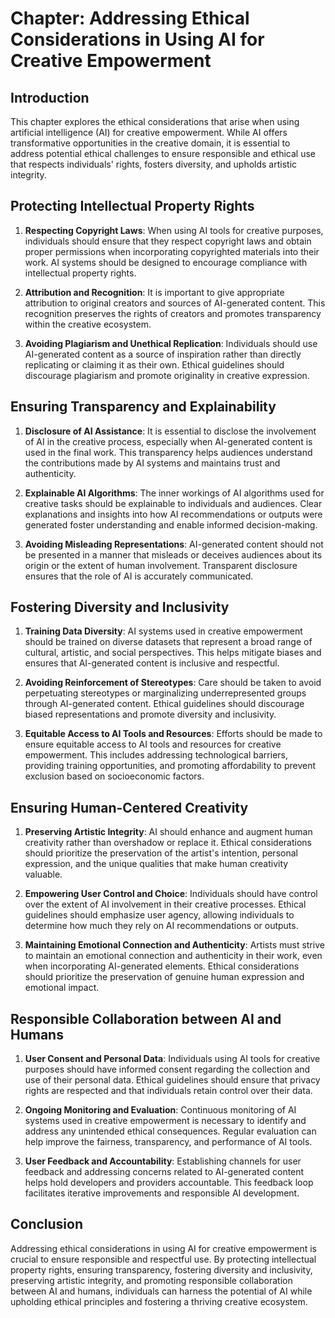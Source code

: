 Chapter: Addressing Ethical Considerations in Using AI for Creative Empowerment
===============================================================================

Introduction
------------

This chapter explores the ethical considerations that arise when using artificial intelligence (AI) for creative empowerment. While AI offers transformative opportunities in the creative domain, it is essential to address potential ethical challenges to ensure responsible and ethical use that respects individuals' rights, fosters diversity, and upholds artistic integrity.

Protecting Intellectual Property Rights
---------------------------------------

1. **Respecting Copyright Laws**: When using AI tools for creative purposes, individuals should ensure that they respect copyright laws and obtain proper permissions when incorporating copyrighted materials into their work. AI systems should be designed to encourage compliance with intellectual property rights.

2. **Attribution and Recognition**: It is important to give appropriate attribution to original creators and sources of AI-generated content. This recognition preserves the rights of creators and promotes transparency within the creative ecosystem.

3. **Avoiding Plagiarism and Unethical Replication**: Individuals should use AI-generated content as a source of inspiration rather than directly replicating or claiming it as their own. Ethical guidelines should discourage plagiarism and promote originality in creative expression.

Ensuring Transparency and Explainability
----------------------------------------

1. **Disclosure of AI Assistance**: It is essential to disclose the involvement of AI in the creative process, especially when AI-generated content is used in the final work. This transparency helps audiences understand the contributions made by AI systems and maintains trust and authenticity.

2. **Explainable AI Algorithms**: The inner workings of AI algorithms used for creative tasks should be explainable to individuals and audiences. Clear explanations and insights into how AI recommendations or outputs were generated foster understanding and enable informed decision-making.

3. **Avoiding Misleading Representations**: AI-generated content should not be presented in a manner that misleads or deceives audiences about its origin or the extent of human involvement. Transparent disclosure ensures that the role of AI is accurately communicated.

Fostering Diversity and Inclusivity
-----------------------------------

1. **Training Data Diversity**: AI systems used in creative empowerment should be trained on diverse datasets that represent a broad range of cultural, artistic, and social perspectives. This helps mitigate biases and ensures that AI-generated content is inclusive and respectful.

2. **Avoiding Reinforcement of Stereotypes**: Care should be taken to avoid perpetuating stereotypes or marginalizing underrepresented groups through AI-generated content. Ethical guidelines should discourage biased representations and promote diversity and inclusivity.

3. **Equitable Access to AI Tools and Resources**: Efforts should be made to ensure equitable access to AI tools and resources for creative empowerment. This includes addressing technological barriers, providing training opportunities, and promoting affordability to prevent exclusion based on socioeconomic factors.

Ensuring Human-Centered Creativity
----------------------------------

1. **Preserving Artistic Integrity**: AI should enhance and augment human creativity rather than overshadow or replace it. Ethical considerations should prioritize the preservation of the artist's intention, personal expression, and the unique qualities that make human creativity valuable.

2. **Empowering User Control and Choice**: Individuals should have control over the extent of AI involvement in their creative processes. Ethical guidelines should emphasize user agency, allowing individuals to determine how much they rely on AI recommendations or outputs.

3. **Maintaining Emotional Connection and Authenticity**: Artists must strive to maintain an emotional connection and authenticity in their work, even when incorporating AI-generated elements. Ethical considerations should prioritize the preservation of genuine human expression and emotional impact.

Responsible Collaboration between AI and Humans
-----------------------------------------------

1. **User Consent and Personal Data**: Individuals using AI tools for creative purposes should have informed consent regarding the collection and use of their personal data. Ethical guidelines should ensure that privacy rights are respected and that individuals retain control over their data.

2. **Ongoing Monitoring and Evaluation**: Continuous monitoring of AI systems used in creative empowerment is necessary to identify and address any unintended ethical consequences. Regular evaluation can help improve the fairness, transparency, and performance of AI tools.

3. **User Feedback and Accountability**: Establishing channels for user feedback and addressing concerns related to AI-generated content helps hold developers and providers accountable. This feedback loop facilitates iterative improvements and responsible AI development.

Conclusion
----------

Addressing ethical considerations in using AI for creative empowerment is crucial to ensure responsible and respectful use. By protecting intellectual property rights, ensuring transparency, fostering diversity and inclusivity, preserving artistic integrity, and promoting responsible collaboration between AI and humans, individuals can harness the potential of AI while upholding ethical principles and fostering a thriving creative ecosystem.
